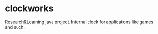 # clockworks
Research&amp;Learning java project. Internal clock for applications like games and such.
